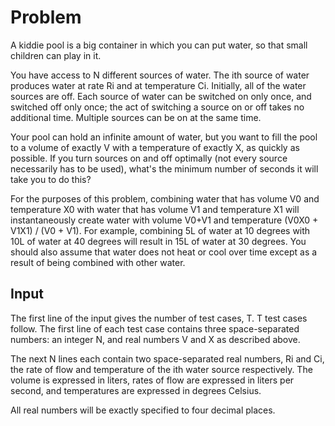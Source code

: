 # Problem

A kiddie pool is a big container in which you can put water, so that small children can play in it.

You have access to N different sources of water. The ith source of water produces water at rate Ri and at temperature Ci. Initially, all of the water sources are off. Each source of water can be switched on only once, and switched off only once; the act of switching a source on or off takes no additional time. Multiple sources can be on at the same time.

Your pool can hold an infinite amount of water, but you want to fill the pool to a volume of exactly V with a temperature of exactly X, as quickly as possible. If you turn sources on and off optimally (not every source necessarily has to be used), what's the minimum number of seconds it will take you to do this?

For the purposes of this problem, combining water that has volume V0 and temperature X0 with water that has volume V1 and temperature X1 will instantaneously create water with volume V0+V1 and temperature (V0X0 + V1X1) / (V0 + V1). For example, combining 5L of water at 10 degrees with 10L of water at 40 degrees will result in 15L of water at 30 degrees. You should also assume that water does not heat or cool over time except as a result of being combined with other water.

## Input

The first line of the input gives the number of test cases, T. T test cases follow. The first line of each test case contains three space-separated numbers: an integer N, and real numbers V and X as described above.

The next N lines each contain two space-separated real numbers, Ri and Ci, the rate of flow and temperature of the ith water source respectively. The volume is expressed in liters, rates of flow are expressed in liters per second, and temperatures are expressed in degrees Celsius.

All real numbers will be exactly specified to four decimal places.
